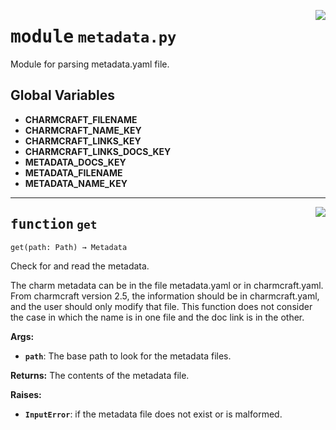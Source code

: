 <!-- markdownlint-disable -->

<a href="../src/gatekeeper/metadata.py#L0"><img align="right" style="float:right;" src="https://img.shields.io/badge/-source-cccccc?style=flat-square"></a>

# <kbd>module</kbd> `metadata.py`
Module for parsing metadata.yaml file. 

**Global Variables**
---------------
- **CHARMCRAFT_FILENAME**
- **CHARMCRAFT_NAME_KEY**
- **CHARMCRAFT_LINKS_KEY**
- **CHARMCRAFT_LINKS_DOCS_KEY**
- **METADATA_DOCS_KEY**
- **METADATA_FILENAME**
- **METADATA_NAME_KEY**

---

<a href="../src/gatekeeper/metadata.py#L22"><img align="right" style="float:right;" src="https://img.shields.io/badge/-source-cccccc?style=flat-square"></a>

## <kbd>function</kbd> `get`

```python
get(path: Path) → Metadata
```

Check for and read the metadata. 

The charm metadata can be in the file metadata.yaml or in charmcraft.yaml. From charmcraft version 2.5, the information should be in charmcraft.yaml, and the user should only modify that file. This function does not consider the case in which the name is in one file and the doc link is in the other. 



**Args:**
 
 - <b>`path`</b>:  The base path to look for the metadata files. 



**Returns:**
 The contents of the metadata file. 



**Raises:**
 
 - <b>`InputError`</b>:  if the metadata file does not exist or is malformed. 


